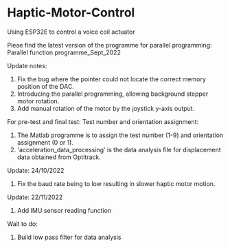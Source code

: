 # Haptic-Motor-Control
Using ESP32E to control a voice coil actuator

Pleae find the latest version of the programme for parallel programming: Parallel function programme_Sept_2022

Update notes:
1. Fix the bug where the pointer could not locate the correct memory position of the DAC.
2. Introducing the parallel programming, allowing background stepper motor rotation.
3. Add manual rotation of the motor by the joystick y-axis output.

For pre-test and final test:  Test number and orientation assignment:
1. The Matlab programme is to assign the test number (1-9) and orientation assignment (0 or 1).
2. 'acceleration_data_processing' is the data analysis file for displacement data obtained from Optitrack. 

Update: 24/10/2022
1. Fix the baud rate being to low resulting in slower haptic motor motion. 

Update: 22/11/2022
1. Add IMU sensor reading function

Wait to do:
1. Build low pass filter for data analysis 
